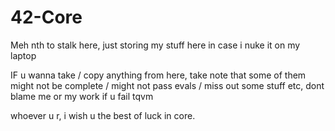 # 42-Core

Meh nth to stalk here, just storing my stuff here in case i nuke it on my laptop

IF u wanna take / copy anything from here, take note that some of them might not be complete / might not pass evals / miss out some stuff etc, dont blame me or my work if u fail tqvm

whoever u r, i wish u the best of luck in core.
